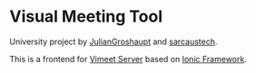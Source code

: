 # Visual Meeting Tool

University project by [JulianGroshaupt](https://www.github.com/JulianGroshaupt) and [sarcaustech](https://www.github.com/sarcaustech).

This is a frontend for [Vimeet Server](https://www.github.com/sarcaustech/vimeet-server) based on [Ionic Framework](https://ionicframework.com/).
